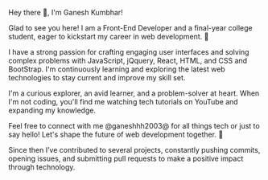 Hey there 👋, I'm Ganesh Kumbhar!
 
 
Glad to see you here!
I am a Front-End Developer and a final-year college student, eager to kickstart my career in web development. 🚀

I have a strong passion for crafting engaging user interfaces and solving complex problems with JavaScript, jQquery, React, HTML, and CSS and BootStrap. I'm continuously learning and exploring the latest web technologies to stay current and improve my skill set.

I'm a curious explorer, an avid learner, and a problem-solver at heart. When I'm not coding, you'll find me watching tech tutorials on YouTube and expanding my knowledge.

Feel free to connect with me @ganeshhh2003@ for all things tech or just to say hello! Let's shape the future of web development together. 🌟

Since then I’ve contributed to several projects, constantly pushing commits, opening issues, and submitting pull requests to make a positive impact through technology.
